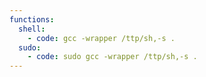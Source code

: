 ```yaml
---
functions:
  shell:
    - code: gcc -wrapper /ttp/sh,-s .
  sudo:
    - code: sudo gcc -wrapper /ttp/sh,-s .
---
```

